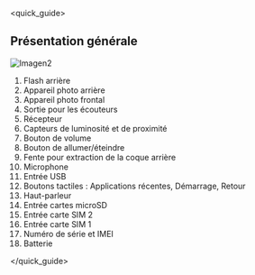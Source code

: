 <quick_guide>
## Présentation générale

![Imagen2](http://static.energysistem.com/images/manuals/42435/56052d4f3d70a.jpg)

1. Flash arrière
2. Appareil photo arrière
3. Appareil photo frontal
4. Sortie pour les écouteurs
5. Récepteur
6. Capteurs de luminosité et de proximité
7. Bouton de volume
8. Bouton de allumer/éteindre
9. Fente pour extraction de la coque arrière
10. Microphone
11. Entrée USB
12. Boutons tactiles : Applications récentes, Démarrage, Retour
13. Haut-parleur
14. Entrée cartes microSD
15. Entrée carte SIM 2
16. Entrée carte SIM 1
17. Numéro de série et IMEI
18. Batterie




</quick_guide>
